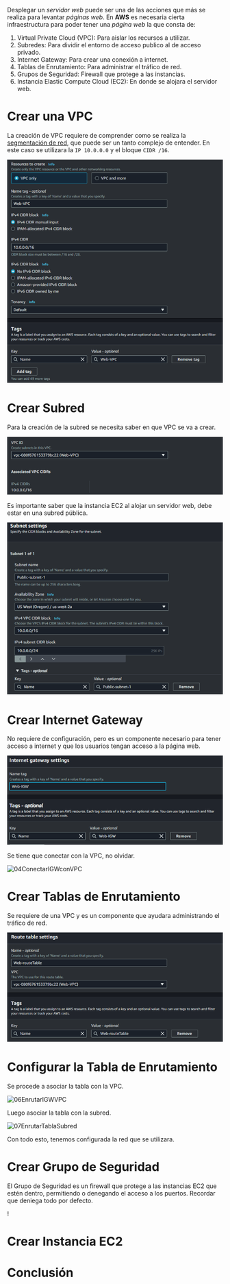 Desplegar un *servidor web* puede ser una de las acciones que más se realiza para levantar *páginas web*. 
En **AWS** es necesaria cierta infraestructura para poder tener una *página web* la que consta de:
1. Virtual Private Cloud (VPC): Para aislar los recursos a utilizar.
2. Subredes: Para dividir el entorno de acceso publico al de acceso privado.
3. Internet Gateway: Para crear una conexión a internet.
4. Tablas de Enrutamiento: Para administrar el tráfico de red.
5. Grupos de Seguridad: Firewall que protege a las instancias.
6. Instancia Elastic Compute Cloud (EC2): En donde se alojara el servidor web.

# Crear una VPC
La creación de VPC requiere de comprender como se realiza la [segmentación de red], que puede ser un tanto complejo de entender.
En este caso se utilizara la `IP 10.0.0.0` y el bloque `CIDR /16`.

![01CrearVPC](https://github.com/Coalacanth/Portafolio/blob/main/Recursos/1%20-%20Im%C3%A1genes/01-Creaci%C3%B3n%20VPC.png)

# Crear Subred
Para la creación de la subred se necesita saber en que VPC se va a crear. 

![02.1Creación subred](https://github.com/Coalacanth/Portafolio/blob/main/Recursos/1%20-%20Im%C3%A1genes/02.1-Creaci%C3%B3n%20subred.png)

Es importante saber que la instancia EC2 al alojar un servidor web, debe estar en una subred pública.

![02.2Creación subred](https://github.com/Coalacanth/Portafolio/blob/main/Recursos/1%20-%20Im%C3%A1genes/02.2-Creaci%C3%B3n%20subred.png)

# Crear Internet Gateway
No requiere de configuración, pero es un componente necesario para tener acceso a internet y que los usuarios tengan acceso a la página web.

![03Creación Internet gateway](https://github.com/Coalacanth/Portafolio/blob/main/Recursos/1%20-%20Im%C3%A1genes/03-Creaci%C3%B3n%20Internet%20gateway.png)

Se tiene que conectar con la VPC, no olvidar.

![04ConectarIGWconVPC](https://github.com/Coalacanth/Portafolio/blob/main/Recursos/1%20-%20Im%C3%A1genes/04-Conectar%20Internet%20gateway%20con%20VPC.png)

# Crear Tablas de Enrutamiento
Se requiere de una VPC y es un componente que ayudara administrando el tráfico de red.

![05CrearTablaEnrutamiento](https://github.com/Coalacanth/Portafolio/blob/main/Recursos/1%20-%20Im%C3%A1genes/05-Creaci%C3%B3n%20Tabla%20de%20Enrutamiento.png)

# Configurar la Tabla de Enrutamiento
Se procede a asociar la tabla con la VPC.

![06EnrutarIGWVPC]()

Luego asociar la tabla con la subred.

![07EnrutarTablaSubred]()

Con todo esto, tenemos configurada la red que se utilizara.

# Crear Grupo de Seguridad
El Grupo de Seguridad es un firewall que protege a las instancias EC2 que estén dentro, permitiendo o denegando el acceso a los puertos. Recordar que deniega todo por defecto.

!

# Crear Instancia EC2

# Conclusión

[segmentación de red]: https://github.com/Coalacanth/Portafolio/blob/main/AWS/1%20-%20Crear%20VPC%20y%20Servidor%20Web/Segmentaci%C3%B3n%20de%20red.md
